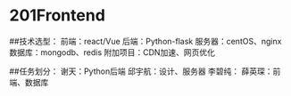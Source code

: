 # 201Frontend
##技术选型：
前端：react/Vue
后端：Python-flask
服务器：centOS、nginx
数据库：mongodb、redis
附加项目：CDN加速、网页优化

##任务划分：
谢天：Python后端
邱宇航：设计、服务器
李碧纯：
薛英琛：前端、数据库
